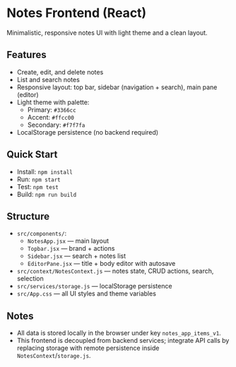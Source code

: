 # Notes Frontend (React)

Minimalistic, responsive notes UI with light theme and a clean layout.

## Features
- Create, edit, and delete notes
- List and search notes
- Responsive layout: top bar, sidebar (navigation + search), main pane (editor)
- Light theme with palette:
  - Primary: `#3366cc`
  - Accent: `#ffcc00`
  - Secondary: `#f7f7fa`
- LocalStorage persistence (no backend required)

## Quick Start
- Install: `npm install`
- Run: `npm start`
- Test: `npm test`
- Build: `npm run build`

## Structure
- `src/components/`:
  - `NotesApp.jsx` — main layout
  - `Topbar.jsx` — brand + actions
  - `Sidebar.jsx` — search + notes list
  - `EditorPane.jsx` — title + body editor with autosave
- `src/context/NotesContext.js` — notes state, CRUD actions, search, selection
- `src/services/storage.js` — localStorage persistence
- `src/App.css` — all UI styles and theme variables

## Notes
- All data is stored locally in the browser under key `notes_app_items_v1`.
- This frontend is decoupled from backend services; integrate API calls by replacing storage with remote persistence inside `NotesContext`/`storage.js`.
